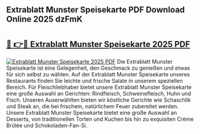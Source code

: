## Extrablatt Munster Speisekarte PDF Download Online 2025 dzFmK

# <h2><a href="http://gce05le.nevu.top/?p=Extrablatt+Munster+Speisekarte">🔗 👉🔴 Extrablatt Munster Speisekarte 2025 PDF</a></h2>

[![Extrablatt Munster Speisekarte 2025 PDF](https://i.imgur.com/dBaPXMq.png)](http://gce05le.nevu.top/?p=Extrablatt+Munster+Speisekarte)
Die Extrablatt Munster Speisekarte ist eine Gelegenheit, den Geschmack zu genießen und etwas für sich selbst zu wählen. Auf der Extrablatt Munster Speisekarte unseres Restaurants finden Sie leichte und frische Salate in unserem speziellen Bereich. Für Fleischliebhaber bietet unsere Extrablatt Munster Speisekarte eine große Auswahl an Gerichten: Rindfleisch, Schweinefleisch, Huhn und Fisch. Unseren Auserwählten bieten wir köstliche Gerichte wie Schaschlik und Steak an, die bei frischem, natürlichem Feuer zubereitet werden. Unsere Extrablatt Munster Speisekarte bietet eine große Auswahl an Desserts, von traditionellen Torten und Kuchen bis hin zu exquisiten Crème Brûlée und Schokoladen-Fan-Si.
